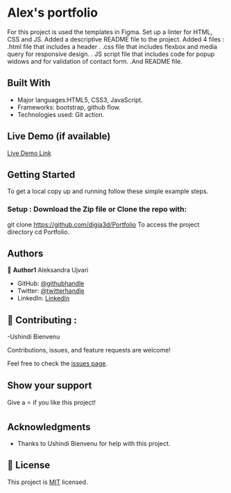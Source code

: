
# Alex's portfolio

For this project is used the templates in Figma.
 Set up a linter for HTML, CSS and JS. Added a descriptive README file to the project. Added 4 files :
.html file that includes a header .
.css file that includes flexbox and media query for responsive design.
. JS script file that includes code for popup widows and for validation of contact form.
.And README file.


## Built With

- Major languages:HTML5, CSS3, JavaScript. 
- Frameworks: bootstrap, github flow.
- Technologies used: Git action.

## Live Demo (if available)

[Live Demo Link]([https://github.com/digia3d/Portfolio/settings/pages](https://digia3d.github.io/Portfolio/))


## Getting Started

To get a local copy up and running follow these simple example steps.

### Setup : Download the Zip file or Clone the repo with:
git clone https://github.com/digia3d/Portfolio
To access the project directory
cd Portfolio.
## Authors

👤 **Author1**
Aleksandra Ujvari

- GitHub: [@githubhandle](https://github.com/digia3d)
- Twitter: [@twitterhandle](https://twitter.com/ujvari65)
- LinkedIn: [LinkedIn](https://www.linkedin.com/in/aleksandra-ujvari-85235a210/)

## 🤝 Contributing : 
-Ushindi Bienvenu


Contributions, issues, and feature requests are welcome!

Feel free to check the [issues page](https://github.com/digia3d/Portfolio/issues).

## Show your support

Give a ⭐️ if you like this project!

## Acknowledgments

 - Thanks to Ushindi Bienvenu for help with this project.


## 📝 License

This project is [MIT](./MIT.md) licensed.
